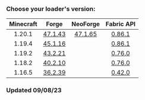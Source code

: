 ### Choose your loader's version:

| Minecraft | Forge                                                 | NeoForge                                                 | Fabric API                                                          |
| :-------: | :---------------------------------------------------: | :------------------------------------------------------: | :-----------------------------------------------------------------: |
| 1.20.1    | [47.1.43](https://ladylexxie.github.io/forge/1.20.1/) | [47.1.65](https://ladylexxie.github.io/neoforge/1.20.1/) | [0.86.1](https://maven.fabricmc.net/docs/fabric-api-0.86.1+1.20.1/) |
| 1.19.4    | [45.1.16](https://ladylexxie.github.io/forge/1.19.4/) |                                                          | [0.86.1](https://maven.fabricmc.net/docs/fabric-api-0.86.1+1.19.4/) |
| 1.19.2    | [43.2.21](https://ladylexxie.github.io/forge/1.19.2/) |                                                          | [0.76.0](https://maven.fabricmc.net/docs/fabric-api-0.76.0+1.19.2/) |
| 1.18.2    | [40.2.10](https://ladylexxie.github.io/forge/1.18.2/) |                                                          | [0.76.0](https://maven.fabricmc.net/docs/fabric-api-0.76.0+1.18.2/) |
| 1.16.5    | [36.2.39](https://ladylexxie.github.io/forge/1.16.5/) |                                                          | [0.42.0](https://maven.fabricmc.net/docs/fabric-api-0.42.0+1.16/)   |

### Updated 09/08/23
